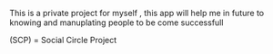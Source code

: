 This is a private project for myself , this app will help me in future to knowing and manuplating people to be come successfull 

(SCP) = Social Circle Project

